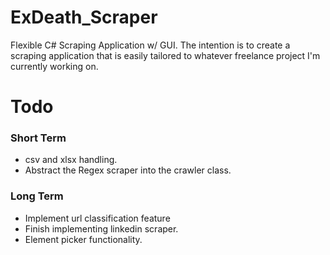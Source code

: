 # ExDeath_Scraper
Flexible C# Scraping Application w/ GUI. The intention is to create a scraping application that is easily tailored to whatever freelance project I'm currently working on.

# Todo

### Short Term
* csv and xlsx handling.
* Abstract the Regex scraper into the crawler class.

### Long Term
* Implement url classification feature
* Finish implementing linkedin scraper.
* Element picker functionality.
